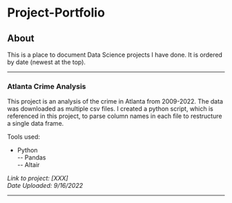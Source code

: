# Project-Portfolio
## About
This is a place to document Data Science projects I have done.
It is ordered by date (newest at the top).  
_______________________________________________________________________________________________________________________________________________________________________
### Atlanta Crime Analysis 
This project is an analysis of the crime in Atlanta from 2009-2022. The data was downloaded as multiple csv files.  I created a python script, which is referenced in this project, to parse column names in each file to restructure a single data frame.

Tools used:
- Python  
-- Pandas  
-- Altair  

*Link to project: [XXX]*  
*Date Uploaded: 9/16/2022*  
_______________________________________________________________________________________________________________________________________________________________________
